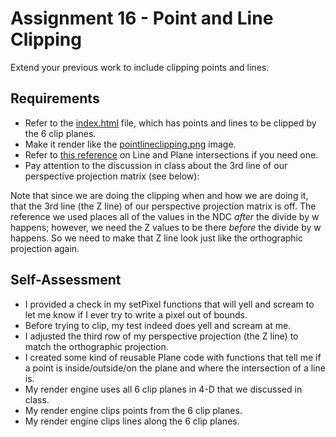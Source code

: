 Assignment 16 - Point and Line Clipping
=======================================
Extend your previous work to include clipping points and lines.

## Requirements

* Refer to the [index.html](16/ifiles/index.html) file, which has points and lines to be clipped by the 6 clip planes.
* Make it render like the [pointlineclipping.png](16/ifiles/pointlineclipping.png) image.
* Refer to [this reference](http://en.wikipedia.org/wiki/Line-plane_intersection) on Line and Plane intersections if you need one.
* Pay attention to the discussion in class about the 3rd line of our perspective projection matrix (see below):

Note that since we are doing the clipping when and how we are doing it, that the 3rd line (the Z line) of our perspective projection matrix is off. The reference we used places all of the values in the NDC _after_ the divide by w happens; however, we need the Z values to be there _before_ the divide by w happens. So we need to make that Z line look just like the orthographic projection again.

## Self-Assessment

* I provided a check in my setPixel functions that will yell and scream to let me know if I ever try to write a pixel out of bounds.
* Before trying to clip, my test indeed does yell and scream at me.
* I adjusted the third row of my perspective projection (the Z line) to match the orthographic projection.
* I created some kind of reusable Plane code with functions that tell me if a point is inside/outside/on the plane and where the intersection of a line is.
* My render engine uses all 6 clip planes in 4-D that we discussed in class.
* My render engine clips points from the 6 clip planes.
* My render engine clips lines along the 6 clip planes.
